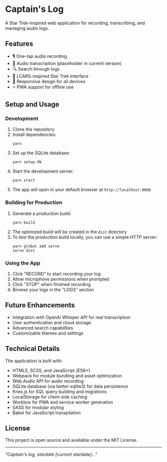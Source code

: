 # Captain's Log

A Star Trek-inspired web application for recording, transcribing, and managing audio logs.

## Features

- 🎙️ One-tap audio recording
- 📝 Audio transcription (placeholder in current version)
- 🔍 Search through logs
- 🖖 LCARS-inspired Star Trek interface
- 📱 Responsive design for all devices
- ⭐ PWA support for offline use

## Setup and Usage

### Development
1. Clone the repository
2. Install dependencies:
   ```
   yarn
   ```
3. Set up the SQLite database:
   ```
   yarn setup-db
   ```
4. Start the development server:
   ```
   yarn start
   ```
5. The app will open in your default browser at `http://localhost:8080`

### Building for Production
1. Generate a production build:
   ```
   yarn build
   ```
2. The optimized build will be created in the `dist` directory
3. To test the production build locally, you can use a simple HTTP server:
   ```
   yarn global add serve
   serve dist
   ```

### Using the App
1. Click "RECORD" to start recording your log
2. Allow microphone permissions when prompted
3. Click "STOP" when finished recording
4. Browse your logs in the "LOGS" section

## Future Enhancements

- Integration with OpenAI Whisper API for real transcription
- User authentication and cloud storage
- Advanced search capabilities
- Customizable themes and settings

## Technical Details

The application is built with:
- HTML5, SCSS, and JavaScript (ES6+)
- Webpack for module bundling and asset optimization
- Web Audio API for audio recording
- SQLite database (via better-sqlite3) for data persistence
- Knex.js for SQL query building and migrations
- LocalStorage for client-side caching
- Workbox for PWA and service worker generation
- SASS for modular styling
- Babel for JavaScript transpilation

## License

This project is open source and available under the MIT License.

---

*"Captain's log, stardate [current stardate]..."*